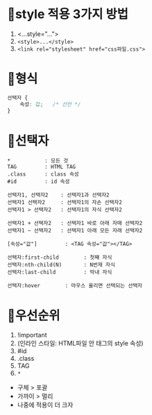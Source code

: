 # 🍕style 적용 3가지 방법
1. <...style="...">
2. `<style>...</style>`
3. `<link rel="stylesheet" href="css파일.css">`

# 🌭형식
```css
선택자 {
    속성: 값;   /* 선언 */
}
```

# 🍣선택자
```
*           : 모든 것
TAG         : HTML TAG
.class      : class 속성
#id         : id 속성

선택자1, 선택자2    : 선택자1과 선택자2
선택자1 선택자2     : 선택자1의 자손 선택자2
선택자1 > 선택자2   : 선택자1의 자식 선택자2

선택자1 + 선택자2   : 선택자1 바로 아래 자매 선택자2
선택자1 ~ 선택자2   : 선택자1 아래 모든 자래 선택자2

[속성="값"]         : <TAG 속성="값"></TAG>

선택자:first-child        : 첫째 자식
선택자:nth-child(N)       : N번재 자식
선택자:last-child         : 막내 자식

선택자:hover        : 마우스 올리면 선택되는 선택자
```

# 🍿우선순위
1. !important
2. (인라인 스타일: HTML파일 안 태그의 style 속성)
3. #id
4. .class
5. TAG
6. `*`
- 구체 > 포괄
- 가까이 > 멀리
- 나중에 적용이 더 크자
